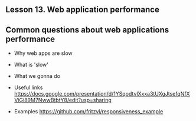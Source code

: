 Lesson 13. Web application performance
------------------

Common questions about web applications performance
---------------
* Why web apps are slow
* What is 'slow'
* What we gonna do


* Useful links
    https://docs.google.com/presentation/d/1YSqodtvlXxxa3tUXgJtsefqNfXViGi89M7NwwBtbtY8/edit?usp=sharing

* Examples
    https://github.com/fritzvl/responsiveness_example



